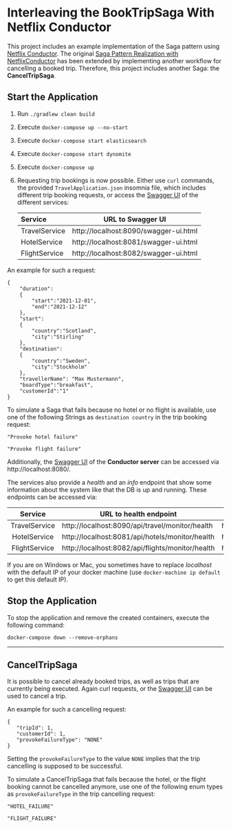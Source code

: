 # Interleaving the BookTripSaga With Netflix Conductor
This project includes an example implementation of the Saga pattern using [Netflix Conductor](https://github.com/Netflix/conductor).
The original [Saga Pattern Realization with NetflixConductor](https://github.com/KarolinDuerr/BA-SagaPattern/tree/master/NetflixConductor_Implementations/NetflixConductor)
has been extended by implementing another workflow for cancelling a booked trip. Therefore, this project includes another Saga: the __CancelTripSaga__.

## Start the Application

1. Run `./gradlew clean build`


2. Execute `docker-compose up --no-start`


3. Execute `docker-compose start elasticsearch`


4. Execute `docker-compose start dynomite`


5. Execute `docker-compose up`


6. Requesting trip bookings is now possible. Either use `curl` commands,
   the provided `TravelApplication.json` insomnia file, which includes different trip booking requests,
   or access the [Swagger UI](https://swagger.io/tools/swagger-ui/) of the different services:

   | __Service__ | __URL to Swagger UI__ |
   |:-------|:-------------------:| 
   |TravelService| http://localhost:8090/swagger-ui.html
   |HotelService| http://localhost:8081/swagger-ui.html
   |FlightService| http://localhost:8082/swagger-ui.html

An example for such a request:
```
{
    "duration":
    {
        "start":"2021-12-01",
        "end":"2021-12-12"
    },
    "start":
    {
        "country":"Scotland",
        "city":"Stirling"
    },
    "destination":
    {
        "country":"Sweden",
        "city":"Stockholm"
    },
    "travellerName": "Max Mustermann",
    "boardType":"breakfast",
    "customerId":"1"
}
```

To simulate a Saga that fails because no hotel or no flight is available, use one of the following Strings
as `destination country` in the trip booking request:
```
"Provoke hotel failure"

"Provoke flight failure"
```

Additionally, the [Swagger UI](https://swagger.io/tools/swagger-ui/) of the __Conductor server__ can be accessed via
http://localhost:8080/.

The services also provide a *health* and an *info* endpoint that show some information about the system like
that the DB is up and running. These endpoints can be accessed via:

| __Service__ | __URL to health endpoint__ |  __URL to info endpoint__ |
|:-------:|------------------|-------------------|
|TravelService| http://localhost:8090/api/travel/monitor/health | http://localhost:8090/api/travel/monitor/info
|HotelService| http://localhost:8081/api/hotels/monitor/health | http://localhost:8081/api/hotels/monitor/info
|FlightService| http://localhost:8082/api/flights/monitor/health | http://localhost:8082/api/flights/monitor/info


If you are on Windows or Mac, you sometimes have to replace _localhost_ with the default IP of your docker machine (use `docker-machine ip default` to get this default IP).

## Stop the Application

To stop the application and remove the created containers, execute the following command:
```
docker-compose down --remove-orphans
```

----------------------------

## CancelTripSaga
It is possible to cancel already booked trips, as well as trips that are currently being executed.
Again curl requests, or the [Swagger UI](https://swagger.io/tools/swagger-ui/) can be used to cancel a trip.

An example for such a cancelling request:
```
{
   "tripId": 1,
   "customerId": 1,
   "provokeFailureType": "NONE"
}
```
Setting the `provokeFailureType` to the value `NONE` implies that the trip cancelling is supposed to be successful.

To simulate a CancelTripSaga that fails because the hotel, or the flight booking cannot be cancelled anymore,
use one of the following enum types as `provokeFailureType` in the trip cancelling request:
```
"HOTEL_FAILURE"

"FLIGHT_FAILURE"
```

